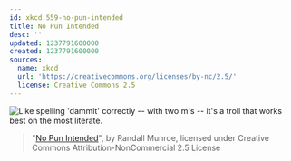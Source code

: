 ```yaml
---
id: xkcd.559-no-pun-intended
title: No Pun Intended
desc: ''
updated: 1237791600000
created: 1237791600000
sources:
  name: xkcd
  url: 'https://creativecommons.org/licenses/by-nc/2.5/'
  license: Creative Commons 2.5
---
```

![Like spelling 'dammit' correctly -- with two m's -- it's a troll that works best on the most literate.](https://imgs.xkcd.com/comics/no_pun_intended.png)
> "[No Pun Intended](https://xkcd.com/559/)", by Randall Munroe, licensed under Creative Commons Attribution-NonCommercial 2.5 License
